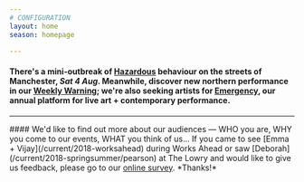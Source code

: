 ```yaml
---
# CONFIGURATION
layout: home
season: homepage

---
```

#### There's a mini-outbreak of [Hazardous](/current/2018-springsummer/hazardshadowgirl/) behaviour on the streets of Manchester, *Sat 4 Aug*. Meanwhile, discover new northern performance in our <a href="http://wordofwarning.posthaven.com" target="_blank">Weekly Warning</a>; we're also seeking artists for [Emergency](/hab/emergency), our annual platform for live art + contemporary performance.            
<hr>               
#### We'd like to find out more about our audiences — WHO you are, WHY you come to our events, WHAT you think of us… If you came to see [Emma + Vijay](/current/2018-worksahead) during Works Ahead or saw [Deborah](/current/2018-springsummer/pearson) at The Lowry and would like to give us feedback, please go to our <a href="http://research.audiencesurveys.org/s.asp?k=152950990710" target="_blank">online survey</a>. *Thanks!*
